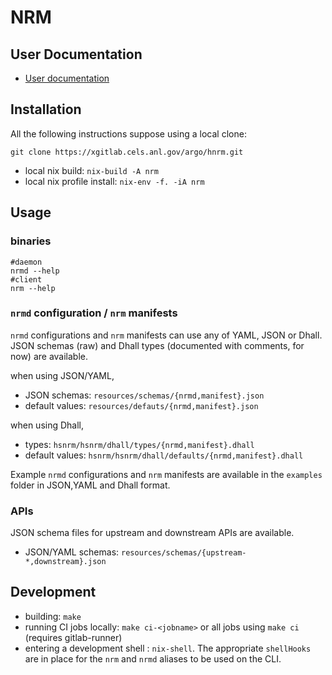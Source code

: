 # NRM

## User Documentation

- [User documentation](http://hnrm.readthedocs.io)

## Installation

All the following instructions suppose using a local clone:

```
git clone https://xgitlab.cels.anl.gov/argo/hnrm.git
```

- local nix build: `nix-build -A nrm`
- local nix profile install: `nix-env -f. -iA nrm`

## Usage

### binaries
```
#daemon
nrmd --help
#client
nrm --help
```

### `nrmd` configuration / `nrm` manifests
`nrmd` configurations and `nrm` manifests can use any of YAML, JSON or Dhall.
JSON schemas (raw) and Dhall types (documented with comments, for now)
are available.

when using JSON/YAML,  
- JSON schemas: `resources/schemas/{nrmd,manifest}.json`
- default values: `resources/defauts/{nrmd,manifest}.json`

when using Dhall,  
- types: `hsnrm/hsnrm/dhall/types/{nrmd,manifest}.dhall`
- default values: `hsnrm/hsnrm/dhall/defaults/{nrmd,manifest}.dhall`

Example `nrmd` configurations and `nrm` manifests are available in the
`examples` folder in JSON,YAML and Dhall format.

### APIs

JSON schema files for upstream and downstream APIs are available.
- JSON/YAML schemas: `resources/schemas/{upstream-*,downstream}.json`

## Development

- building: `make`
- running CI jobs locally: `make ci-<jobname>` or all jobs using `make ci`
  (requires gitlab-runner)
- entering a development shell : `nix-shell`. The appropriate `shellHooks` are
  in place for the `nrm` and `nrmd` aliases to be used on the CLI. 

